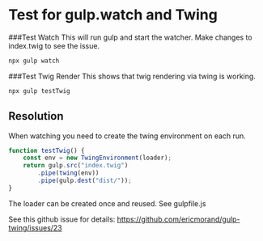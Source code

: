 # Test for gulp.watch and Twing

###Test Watch
This will run gulp and start the watcher.
Make changes to index.twig to see the issue.
```bash
npx gulp watch
```

###Test Twig Render
This shows that twig rendering via twing is working.
```bash
npx gulp testTwig
```

## Resolution
When watching you need to create the twing environment on each run.
```javascript
function testTwig() {
	const env = new TwingEnvironment(loader);
	return gulp.src("index.twig")
		.pipe(twing(env))
		.pipe(gulp.dest("dist/"));
}
```
The loader can be created once and reused. See gulpfile.js

See this github issue for details: https://github.com/ericmorand/gulp-twing/issues/23